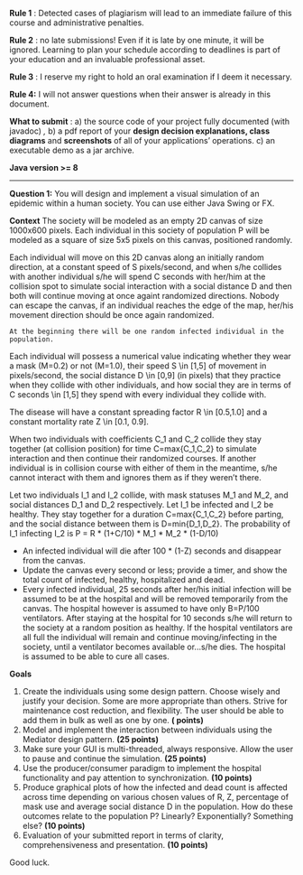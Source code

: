 
**Rule 1** : Detected cases of plagiarism will lead to an immediate failure of this course and
administrative penalties.

**Rule 2** : no late submissions! Even if it is late by one minute, it will be ignored. Learning to
plan your schedule according to deadlines is part of your education and an invaluable
professional asset.

**Rule 3** : I reserve my right to hold an oral examination if I deem it necessary.

**Rule 4:** I will not answer questions when their answer is already in this document.

**What to submit** :
a) the source code of your project fully documented (with javadoc) _,_
b) a pdf report of your **design decision explanations, class diagrams** and **screenshots**
of all of your applications’ operations.
c) an executable demo as a jar archive.

**Java version >= 8**

*******************************************************************************************************
**Question 1:** You will design and implement a visual simulation of an epidemic within a
human society. You can use either Java Swing or FX.

**Context**
The society will be modeled as an empty 2D canvas of size 1000x600 pixels. Each
individual in this society of population P will be modeled as a square of size 5x5 pixels on
this canvas, positioned randomly.

Each individual will move on this 2D canvas along an initially random direction, at a
constant speed of S pixels/second, and when s/he collides with another individual s/he will
spend C seconds with her/him at the collision spot to simulate social interaction with a
social distance D and then both will continue moving at once againt randomized directions.
Nobody can escape the canvas, if an individual reaches the edge of the map, her/his
movement direction should be once again randomized.

```
At the beginning there will be one random infected individual in the population.
```
Each individual will possess a numerical value indicating whether they wear a mask
(M=0.2) or not (M=1.0), their speed S \in [1,5] of movement in pixels/second, the social
distance D \in [0,9] (in pixels) that they practice when they collide with other individuals,
and how social they are in terms of C seconds \in [1,5] they spend with every individual
they collide with.

The disease will have a constant spreading factor R \in [0.5,1.0] and a constant
mortality rate Z \in [0.1, 0.9].


When two individuals with coefficients C_1 and C_2 collide they stay together (at
collision position) for time C=max{C_1,C_2} to simulate interaction and then continue their
randomized courses. If another individual is in collision course with either of them in the
meantime, s/he cannot interact with them and ignores them as if they weren’t there.

Let two individuals I_1 and I_2 collide, with mask statuses M_1 and M_2, and social
distances D_1 and D_2 respectively. Let I_1 be infected and I_2 be healthy. They stay
together for a duration C=max{C_1,C_2} before parting, and the social distance between
them is D=min{D_1,D_2}. The probability of I_1 infecting I_2 is P = R * (1+C/10) * M_1 *
M_2 * (1-D/10)

- An infected individual will die after 100 * (1-Z) seconds and disappear from the canvas.
- Update the canvas every second or less; provide a timer, and show the total count of
infected, healthy, hospitalized and dead.
- Every infected individual, 25 seconds after her/his initial infection will be assumed to be
at the hospital and will be removed temporarily from the canvas. The hospital however is
assumed to have only B=P/100 ventilators. After staying at the hospital for 10 seconds
s/he will return to the society at a random position as healthy. If the hospital ventilators are
all full the individual will remain and continue moving/infecting in the society, until a
ventilator becomes available or...s/he dies. The hospital is assumed to be able to cure all
cases.

**Goals**
1) Create the individuals using some design pattern. Choose wisely and justify your
decision. Some are more appropriate than others. Strive for maintenance cost reduction,
and flexibility. The user should be able to add them in bulk as well as one by one. **(
points)**
2) Model and implement the interaction between individuals using the Mediator design
pattern. **(25 points)**
3) Make sure your GUI is multi-threaded, always responsive. Allow the user to pause and
continue the simulation. **(25 points)**
4) Use the producer/consumer paradigm to implement the hospital functionality and pay
attention to synchronization. **(10 points)**
4) Produce graphical plots of how the infected and dead count is affected across time
depending on various chosen values of R, Z, percentage of mask use and average social
distance D in the population. How do these outcomes relate to the population P? Linearly?
Exponentially? Something else? **(10 points)**
5) Evaluation of your submitted report in terms of clarity, comprehensiveness and
presentation. **(10 points)**

Good luck.


